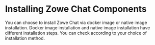 # Installing Zowe Chat Components

You can choose to install Zowe Chat via docker image or native image installation. Docker image installation and native image installation have different installation steps. You can check according to your choice of installation method.


